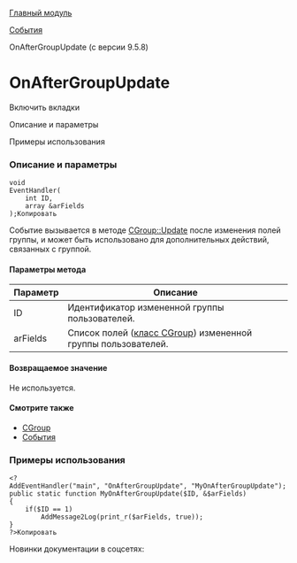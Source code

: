 [Главный модуль](/api_help/main/index.php)

[События](/api_help/main/events/index.php)

OnAfterGroupUpdate (с версии 9.5.8)

OnAfterGroupUpdate
==================

Включить вкладки

Описание и параметры

Примеры использования

### Описание и параметры

```
void
EventHandler(
	int ID,
	array &arFields
);Копировать
```

Событие вызывается в методе [CGroup::Update](/api_help/main/reference/cgroup/update.php) после изменения полей группы,
и может быть использовано для дополнительных действий, связанных с группой.

#### Параметры метода

| Параметр | Описание |
| --- | --- |
| ID | Идентификатор измененной группы пользователей. |
| arFields | Список полей ([класс CGroup](/api_help/main/reference/cgroup/index.php)) измененной группы пользователей. |

#### Возвращаемое значение

Не используется.

#### Смотрите также

* [CGroup](/api_help/main/reference/cgroup/index.php)
* [События](http://dev.1c-bitrix.ru/learning/course/index.php?COURSE_ID=43&LESSON_ID=3493)

### Примеры использования

```
<?
AddEventHandler("main", "OnAfterGroupUpdate", "MyOnAfterGroupUpdate");
public static function MyOnAfterGroupUpdate($ID, &$arFields)
{
	if($ID == 1)
		AddMessage2Log(print_r($arFields, true));
}
?>Копировать
```

Новинки документации в соцсетях: